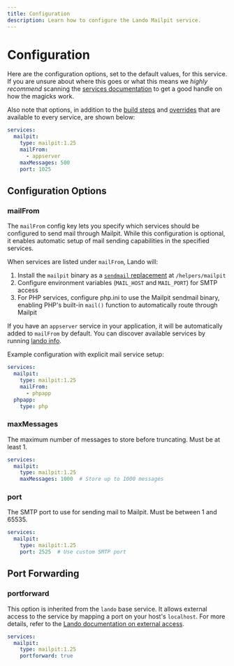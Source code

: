 ```yaml
---
title: Configuration
description: Learn how to configure the Lando Mailpit service.
---
```


# Configuration

Here are the configuration options, set to the default values, for this service. If you are unsure about where this goes or what this means we *highly recommend* scanning the [services documentation](https://docs.lando.dev/services/lando-3.html) to get a good handle on how the magicks work.

Also note that options, in addition to the [build steps](https://docs.lando.dev/services/lando-3.html#build-steps) and [overrides](https://docs.lando.dev/services/lando-3.html#overrides) that are available to every service, are shown below:

```yaml
services:
  mailpit:
    type: mailpit:1.25
    mailFrom:
      - appserver
    maxMessages: 500
    port: 1025
```

## Configuration Options

### mailFrom

The `mailFrom` config key lets you specify which services should be configured to send mail through Mailpit. While this configuration is optional, it enables automatic setup of mail sending capabilities in the specified services.

When services are listed under `mailFrom`, Lando will:
1. Install the `mailpit` binary as a [`sendmail` replacement](https://mailpit.axllent.org/docs/install/sendmail/) at `/helpers/mailpit`
2. Configure environment variables (`MAIL_HOST` and `MAIL_PORT`) for SMTP access
3. For PHP services, configure php.ini to use the Mailpit sendmail binary, enabling PHP's built-in `mail()` function to automatically route through Mailpit

If you have an `appserver` service in your application, it will be automatically added to `mailFrom` by default. You can discover available services by running [lando info](https://docs.lando.dev/cli/info.html).

Example configuration with explicit mail service setup:

```yaml
services:
  mailpit:
    type: mailpit:1.25
    mailFrom:
      - phpapp
  phpapp:
    type: php
```

### maxMessages

The maximum number of messages to store before truncating. Must be at least 1.

```yaml
services:
  mailpit:
    type: mailpit:1.25
    maxMessages: 1000  # Store up to 1000 messages
```

### port

The SMTP port to use for sending mail to Mailpit. Must be between 1 and 65535.

```yaml
services:
  mailpit:
    type: mailpit:1.25
    port: 2525  # Use custom SMTP port
```

## Port Forwarding

### portforward

This option is inherited from the `lando` base service. It allows external access to the service by mapping a port on your host's `localhost`. For more details, refer to the [Lando documentation on external access](https://docs.lando.dev/guides/external-access.html).

```yaml
services:
  mailpit:
    type: mailpit:1.25
    portforward: true
```
